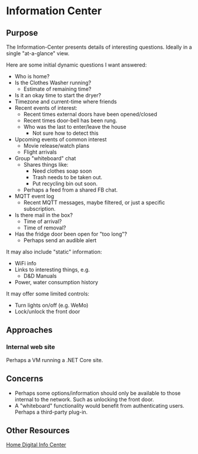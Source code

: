 # Information Center

## Purpose

The Information-Center presents details of interesting questions. Ideally in a single "at-a-glance" view.

Here are some initial dynamic questions I want answered:

- Who is home?
- Is the Clothes Washer running?
  - Estimate of remaining time?
- Is it an okay time to start the dryer?
- Timezone and current-time where friends
- Recent events of interest:
  - Recent times external doors have been opened/closed
  - Recent times door-bell has been rung.
  - Who was the last to enter/leave the house
    - Not sure how to detect this
- Upcoming events of common interest
  - Movie release/watch plans
  - Flight arrivals
- Group "whiteboard" chat
  - Shares things like:
    - Need clothes soap soon
    - Trash needs to be taken out.
    - Put recycling bin out soon.
  - Perhaps a feed from a shared FB chat.
- MQTT event log
  - Recent MQTT messages, maybe filtered, or just a specific subscription.
- Is there mail in the box?
  - Time of arrival?
  - Time of removal?
- Has the fridge door been open for "too long"?
  - Perhaps send an audible alert

It may also include "static" information:

- WiFi info
- Links to interesting things, e.g.
  - D&D Manuals
- Power, water consumption history

It may offer some limited controls:

- Turn lights on/off (e.g. WeMo)
- Lock/unlock the front door

## Approaches

### Internal web site

Perhaps a VM running a .NET Core site.

## Concerns

- Perhaps some options/information should only be available to those internal to the network. Such as unlocking the front door.
- A "whiteboard" functionality would benefit from authenticating users. Perhaps a third-party plug-in.

## Other Resources

[Home Digital Info Center](https://www.raspberrypi.org/forums/viewtopic.php?t=188560)